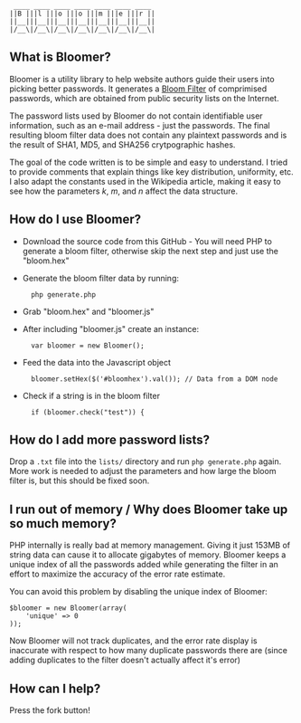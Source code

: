  
     ____ ____ ____ ____ ____ ____ ____ 
    ||B |||l |||o |||o |||m |||e |||r ||
    ||__|||__|||__|||__|||__|||__|||__||
    |/__\|/__\|/__\|/__\|/__\|/__\|/__\|


## What is Bloomer?

Bloomer is a utility library to help website authors guide their
users into picking better passwords. It generates a [Bloom Filter](http://en.wikipedia.org/wiki/Bloom_filter) of comprimised passwords,
which are obtained from public security lists on the Internet.

The password lists used by Bloomer do not contain identifiable user information, such as
an e-mail address - just the passwords. The final resulting bloom filter data
does not contain any plaintext passwords and is the result of SHA1, MD5, and
SHA256 crytpographic hashes.

The goal of the code written is to be simple and easy to understand. I tried to
provide comments that explain things like key distribution, uniformity, etc. I also
adapt the constants used in the Wikipedia article, making it easy to see how the
parameters *k*, *m*, and *n* affect the data structure.


## How do I use Bloomer?

* Download the source code from this GitHub - You will need PHP to
  generate a bloom filter, otherwise skip the next step and just use
  the "bloom.hex"

* Generate the bloom filter data by running:

        php generate.php

* Grab "bloom.hex" and "bloomer.js"

* After including "bloomer.js" create an instance:

        var bloomer = new Bloomer();

* Feed the data into the Javascript object

        bloomer.setHex($('#bloomhex').val()); // Data from a DOM node

* Check if a string is in the bloom filter

        if (bloomer.check("test")) {

## How do I add more password lists?

Drop a `.txt` file into the `lists/` directory and run `php generate.php` again. More work
is needed to adjust the parameters and how large the bloom filter is, but this should be
fixed soon.


## I run out of memory / Why does Bloomer take up so much memory?

PHP internally is really bad at memory management. Giving it just 153MB of string data can
cause it to allocate gigabytes of memory. Bloomer keeps a unique index of all the passwords
added while generating the filter in an effort to maximize the accuracy of the error rate
estimate.

You can avoid this problem by disabling the unique index of Bloomer:

    $bloomer = new Bloomer(array(
        'unique' => 0
    ));


Now Bloomer will not track duplicates, and the error rate display is inaccurate with respect
to how many duplicate passwords there are (since adding duplicates to the filter doesn't actually
affect it's error)

## How can I help?

Press the fork button!



